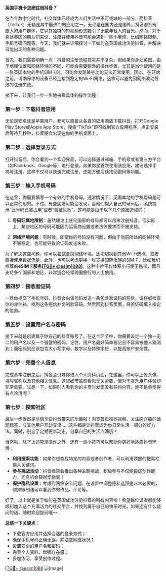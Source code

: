 **英国手機卡怎麽註冊抖音？**

在当今数字化时代，社交媒体已经成为人们生活中不可或缺的一部分，而抖音（TikTok）无疑是其中最热门的应用之一。无论是在国内还是国外，抖音都拥有庞大的用户群体，它以其独特的短视频形式吸引了无数年轻人的目光。然而，对于身处英国的朋友们来说，注册并使用抖音可能会遇到一些小麻烦，比如网络限制、手机号码问题等。今天，我们就来详细探讨一下如何在英国成功注册抖音，并解决可能出现的各种问题。

首先，我们需要明确一点：抖音的注册流程其实并不复杂，但如果你身处英国，由于地理位置和网络环境的不同，可能会需要额外的操作步骤。尤其是当你使用的是一张英国本地的手机SIM卡时，可能会发现某些功能无法正常使用。因此，在开始之前，请确保你的设备已经连接到稳定的Wi-Fi网络，这样可以避免因网络波动导致的注册失败。

接下来，让我们一步一步地来看具体的操作流程：

### 第一步：下载抖音应用

无论是安卓还是苹果用户，都可以直接从各自的应用商店下载抖音。打开Google Play Store或Apple App Store，搜索“TikTok”即可找到官方应用程序。点击安装后等待几秒钟，抖音便会出现在你的手机桌面上。

### 第二步：选择登录方式

打开抖音后，你会看到一个欢迎界面，可以选择通过邮箱、手机号或者第三方平台（如Facebook、Google等）进行登录。如果你是首次使用该应用，建议选择手机号注册。这样不仅可以快速完成注册，还能方便后续找回密码等功能。

### 第三步：输入手机号码

在这里，你需要填写一个有效的手机号码。通常情况下，英国本地的手机号码是可以正常使用的。不过，有些朋友可能会发现，当他们输入自己的号码后，系统提示“此号码已被占用”或者“验证失败”。这可能是由于以下几个原因造成的：

1. **号码归属地限制**：虽然理论上任何国家的号码都可以用来注册抖音，但实际上，某些地区的号码可能因为运营商设置或者法律要求而不被支持。
   
2. **网络环境问题**：有时候，即使你的号码没有问题，但由于当前所处的网络环境不够稳定，也可能导致验证码发送失败。

为了解决这些问题，你可以尝试更换网络环境，比如切换到其他Wi-Fi热点，或者直接使用数据流量。此外，也可以考虑更换一张支持国际漫游的SIM卡，比如我们推荐的**eSIM卡服务[[TG💪+ @esim1088](https://t.me/s/esim1088)]**。这种卡片不仅体积小巧便于携带，而且支持多个国家和地区，非常适合经常跨国旅行的人士使用。

### 第四步：接收验证码

一旦你提交了手机号码，抖音会向该号码发送一条包含验证码的短信。请仔细检查你的收件箱，找到这条短信并复制验证码。然后回到抖音页面，将验证码填入指定的位置。

### 第五步：设置用户名与密码

接下来就是创建属于你自己的抖音账号了。在这个环节中，你需要设定一个独一无二的用户名以及一个强健的密码。记住，用户名最好简单易记且不容易被他人猜测到；而密码则应该包含大小写字母、数字以及特殊字符，以提高账户安全性。

### 第六步：完善个人信息

完成基本注册之后，抖音会引导你进入个人资料页面。在这里，你可以上传头像、填写昵称以及其他相关信息。这些细节虽然看似无关紧要，但对于提升用户体验却非常重要。试想一下，如果别人看到你的主页时发现没有任何内容，是不是会觉得有点冷清呢？

### 第七步：探索社区

最后一步当然是尽情享受抖音带来的乐趣啦！浏览首页推荐视频，关注感兴趣的话题标签，与其他用户互动交流……这些都是让抖音成为你日常生活一部分的好方法。同时，别忘了定期更新动态，分享自己的生活点滴哦！

当然啦，除了上述常规操作之外，还有一些小技巧可以帮助你更好地适应抖音环境：

- **利用搜索功能**：如果你想查找特定的内容或者创作者，可以利用顶部的搜索栏输入关键词。
- **参与挑战活动**：抖音经常会推出各种主题挑战，积极参与不仅能锻炼创作能力，还有机会获得奖励呢！
- **保护隐私设置**：考虑到网络安全问题，在设置中调整隐私选项是非常必要的，例如限制谁可以看到你的作品、评论等。

好了，以上就是关于如何在英国成功注册抖音的所有内容啦！希望每位读者都能够顺利加入这个充满活力的社交平台，并找到属于自己的快乐时光。如果还有什么疑问的话，随时欢迎提问哦～

**总结一下关键点**：
- 下载官方应用并选择合适的登录方式；
- 确保手机号码正确无误，并注意网络状况；
- 设置安全的用户名和密码；
- 完善个人资料，增强存在感；
- 多加练习，享受创作过程。

[[TG💪+ @esim1088](https://t.me/s/esim1088) ![Image](https://i.postimg.cc/4NQfJmqS/Snipaste-2025-05-13-00-14-12.png)]